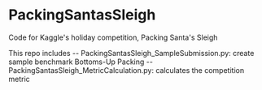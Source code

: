 PackingSantasSleigh
===================

Code for Kaggle's holiday competition, Packing Santa's Sleigh

This repo includes
-- PackingSantasSleigh_SampleSubmission.py: create sample benchmark Bottoms-Up Packing
-- PackingSantasSleigh_MetricCalculation.py: calculates the competition metric
